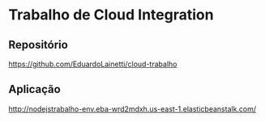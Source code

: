 # Trabalho de Cloud Integration

## Repositório

https://github.com/EduardoLainetti/cloud-trabalho

## Aplicação

http://nodejstrabalho-env.eba-wrd2mdxh.us-east-1.elasticbeanstalk.com/
